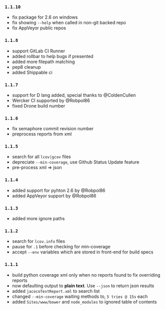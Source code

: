 ### `1.1.10`
- fix package for 2.6 on windows
- fix showing `--help` when called in non-git backed repo
- fix AppVeyor public repos

### `1.1.8`
- support GitLab CI Runner
- added rollbar to help bugs if presented
- added more filepath matching
- pep8 cleanup
- added Shippable ci

### `1.1.7`
- support for D lang added, special thanks to @ColdenCullen
- Wercker CI supported by @Robpol86
- fixed Drone build number

### `1.1.6`
- fix semaphore commit revision number
- preprocess reports from xml

### `1.1.5`
- search for all `lcov|gcov` files
- depreciate `--min-coverage`, use Github Status Update feature
- pre-process xml => json

### `1.1.4`
- added support for pyhton 2.6 by @Robpol86
- added AppVeyor support by @Robpol86

### `1.1.3`
- added more ignore paths

### `1.1.2`
- search for `lcov.info` files
- pause for `.1` before checking for min-coverage
- accept `--env` variables which are stored in front-end for build specs

### `1.1.1`
- build python coverage xml only when no reports found to fix overriding reports
- now defaulting output to **plain text**. Use `--json` to return json results
- added `jacocoTestReport.xml` to search list
- changed `--min-coverage` waiting methods to, `5 tries @ 15s` each
- added `Sites/www/bower` and `node_modules` to ignored table of contents
